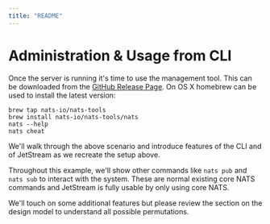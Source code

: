 ```yaml
---
title: "README"
---
```

# Administration & Usage from CLI

Once the server is running it's time to use the management tool. This can be downloaded from the [GitHub Release Page](https://github.com/nats-io/natscli/releases/). On OS X homebrew can be used to install the latest version:

```shell
brew tap nats-io/nats-tools
brew install nats-io/nats-tools/nats
nats --help
nats cheat
```

We'll walk through the above scenario and introduce features of the CLI and of JetStream as we recreate the setup above.

Throughout this example, we'll show other commands like `nats pub` and `nats sub` to interact with the system. These are normal existing core NATS commands and JetStream is fully usable by only using core NATS.

We'll touch on some additional features but please review the section on the design model to understand all possible permutations.

